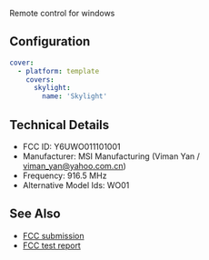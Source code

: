 Remote control for windows

## Configuration

```yaml
cover:
  - platform: template
    covers:
      skylight:
        name: 'Skylight'
```

## Technical Details

- FCC ID: Y6UWO011101001
- Manufacturer: MSI Manufacturing (Viman Yan / viman_yan@yahoo.com.cn)
- Frequency: 916.5 MHz
- Alternative Model Ids: WO01

## See Also

* [FCC submission](https://fccid.io/Y6UWO011101001)
* [FCC test report](https://fccid.io/Y6UWO011101001/Test-Report/Test-Report-1405972.pdf)
